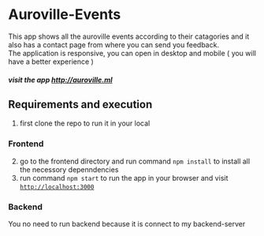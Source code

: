 # Auroville-Events
This app shows all the auroville events according to their catagories and it also has a contact page from where you can send you feedback.<br/>
The application is responsive, you can open in desktop and mobile ( you will have a better experience )

##### visit the app http://auroville.ml

## Requirements and execution
1. first clone the repo to run it in your local 
### Frontend
2. go to the frontend directory and run command `npm install` to install all the necessory depenndencies <br/>
3. run command `npm start` to run the app in your browser and visit <a href="http://localhost:3000">`http://localhost:3000`</a> <br/>
### Backend
You no need to run backend because it is connect to my backend-server 

